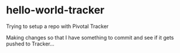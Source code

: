 # hello-world-tracker
Trying to setup a repo with Pivotal Tracker

Making changes so that I have something to commit and see
if it gets pushed to Tracker...
